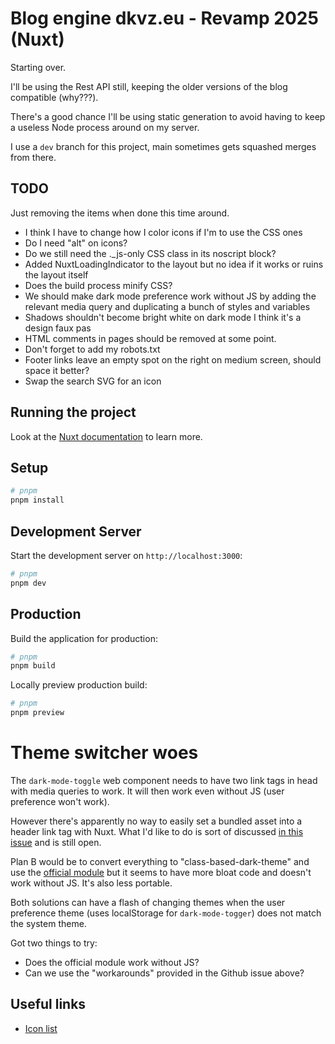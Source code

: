 # Blog engine dkvz.eu - Revamp 2025 (Nuxt)
Starting over.

I'll be using the Rest API still, keeping the older versions of the blog compatible (why???).

There's a good chance I'll be using static generation to avoid having to keep a useless Node process around on my server.

I use a `dev` branch for this project, main sometimes gets squashed merges from there.

## TODO
Just removing the items when done this time around.

- I think I have to change how I color icons if I'm to use the CSS ones 
- Do I need "alt" on icons?
- Do we still need the ._js-only CSS class in its noscript block?
- Added NuxtLoadingIndicator to the layout but no idea if it works or ruins the layout itself
- Does the build process minify CSS?
- We should make dark mode preference work without JS by adding the relevant media query and duplicating a bunch of styles and variables
- Shadows shouldn't become bright white on dark mode I think it's a design faux pas
- HTML comments in pages should be removed at some point.
- Don't forget to add my robots.txt
- Footer links leave an empty spot on the right on medium screen, should space it better?
- Swap the search SVG for an icon

## Running the project
Look at the [Nuxt documentation](https://nuxt.com/docs/getting-started/introduction) to learn more.

## Setup

```bash
# pnpm
pnpm install
```

## Development Server

Start the development server on `http://localhost:3000`:

```bash
# pnpm
pnpm dev
```

## Production

Build the application for production:

```bash
# pnpm
pnpm build
```

Locally preview production build:

```bash
# pnpm
pnpm preview
```

# Theme switcher woes
The `dark-mode-toggle` web component needs to have two link tags in head with media queries to work. It will then work even without JS (user preference won't work).

However there's apparently no way to easily set a bundled asset into a header link tag with Nuxt. What I'd like to do is sort of discussed [in this issue](https://github.com/nuxt/nuxt/issues/14681) and is still open.

Plan B would be to convert everything to "class-based-dark-theme" and use the [official module](https://color-mode.nuxtjs.org/) but it seems to have more bloat code and doesn't work without JS. It's also less portable.

Both solutions can have a flash of changing themes when the user preference theme (uses localStorage for `dark-mode-togger`) does not match the system theme.

Got two things to try:
- Does the official module work without JS?
- Can we use the "workarounds" provided in the Github issue above?

## Useful links
- [Icon list](https://icones.js.org/)

